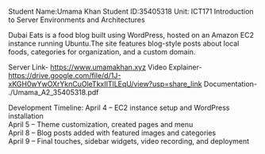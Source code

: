 Student Name:Umama Khan 
Student ID:35405318
Unit: ICT171 Introduction to Server Environments and Architectures

Dubai Eats is a food blog built using WordPress, hosted on an Amazon EC2 instance running Ubuntu.The site features blog-style posts about local foods, categories for organization, and a custom domain.

Server Link- https://www.umamakhan.xyz
Video Explainer- https://drive.google.com/file/d/1J-xKGH0wYwOXrYknCuOleTkxIITlLEqU/view?usp=share_link
Documentation- ./Umama_A2_35405318.pdf


Development Timeline:
April 4 – EC2 instance setup and WordPress installation  
April 5 – Theme customization, created pages and menu  
April 8 – Blog posts added with featured images and categories  
April 9 – Final touches, sidebar widgets, video recording, and deployment  
